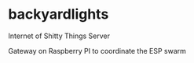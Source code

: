 # backyardlights
Internet of Shitty Things Server

Gateway on Raspberry PI to coordinate the ESP swarm
